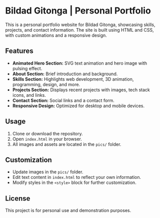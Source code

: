 # Bildad Gitonga | Personal Portfolio

This is a personal portfolio website for Bildad Gitonga, showcasing skills, projects, and contact information. The site is built using HTML and CSS, with custom animations and a responsive design.

## Features

- **Animated Hero Section:** SVG text animation and hero image with pulsing effect.
- **About Section:** Brief introduction and background.
- **Skills Section:** Highlights web development, 3D animation, programming, design, and more.
- **Projects Section:** Displays recent projects with images, tech stack icons, and links.
- **Contact Section:** Social links and a contact form.
- **Responsive Design:** Optimized for desktop and mobile devices.

## Usage

1. Clone or download the repository.
2. Open `index.html` in your browser.
3. All images and assets are located in the `pics/` folder.

## Customization

- Update images in the `pics/` folder.
- Edit text content in `index.html` to reflect your own information.
- Modify styles in the `<style>` block for further customization.

## License

This project is for personal use and demonstration purposes.